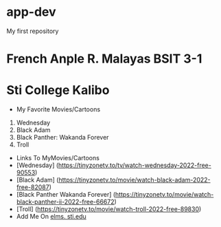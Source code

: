 # app-dev
My first repository
# French Anple R. Malayas BSIT 3-1
# Sti College Kalibo
* My Favorite Movies/Cartoons 
1. Wednesday
2. Black Adam
3. Black Panther: Wakanda Forever
4. Troll
- Links To  MyMovies/Cartoons 
- [Wednesday] (https://tinyzonetv.to/tv/watch-wednesday-2022-free-90553) 
- [Black Adam] (https://tinyzonetv.to/movie/watch-black-adam-2022-free-82087)
- [Black Panther Wakanda Forever] (https://tinyzonetv.to/movie/watch-black-panther-ii-2022-free-66672)
- [Troll] (https://tinyzonetv.to/movie/watch-troll-2022-free-89830)
- Add Me On [elms. sti.edu](https://elms.sti.edu/user/show/4479676)
